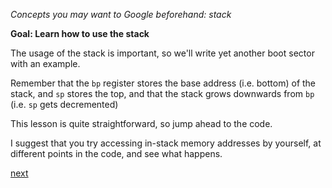 *Concepts you may want to Google beforehand: stack*

**Goal: Learn how to use the stack**

The usage of the stack is important, so we'll write yet another boot sector
with an example.

Remember that the `bp` register stores the base address (i.e. bottom) of the stack,
and `sp` stores the top, and that the stack grows downwards from `bp` (i.e. `sp` gets
decremented)

This lesson is quite straightforward, so jump ahead to the code.

I suggest that you try accessing in-stack memory addresses by yourself, 
at different points in the code, and see what happens.

[next](https://github.com/RdStudios9145/os-tutorial/tree/master/05-bootsector-functoins-strings)
